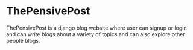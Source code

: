 # ThePensivePost
ThePensivePost is a django blog website where user can signup or login and can write blogs about a variety of topics and can also explore other people blogs.

